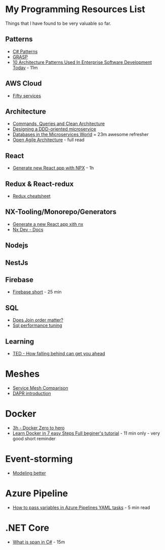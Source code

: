 # My Programming Resources List

Things that I have found to be very valuable so far.

## Patterns

* [C# Patterns](https://refactoring.guru/design-patterns/csharp)
* [GRASP](https://en.wikipedia.org/wiki/GRASP_(object-oriented_design))
* [10 Architecture Patterns Used In Enterprise Software Development Today](https://www.youtube.com/watch?v=BrT3AO8bVQY) - 11m

## AWS Cloud

* [Fifty services](https://www.youtube.com/watch?v=JIbIYCM48to)

## Architecture
* [Commands, Queries and Clean Architecture](https://www.youtube.com/watch?v=IRvDGPbxdTs)
* [Designing a DDD-oriented microservice](https://docs.microsoft.com/en-us/dotnet/architecture/microservices/microservice-ddd-cqrs-patterns/ddd-oriented-microservice)
* [Databases in the Microservices World](https://www.youtube.com/watch?v=-9Veoch50Bg) = 23m awesome refresher
* [Open Agile Architecture](https://pubs.opengroup.org/architecture/o-aa-standard/index.html) - full read

## React

* [Generate new React app with NPX](https://egghead.io/lessons/react-generate-a-new-react-app-with-nx) - 1h

## Redux & React-redux

* [Redux cheatsheet](https://devhints.io/redux)

## NX-Tooling/Monorepo/Generators

- [Generate a new React app xith nx](https://egghead.io/lessons/react-generate-a-new-react-app-with-nx)
- [Nx Dev - Docs](https://nx.dev/)


## Nodejs

## NestJs

## Firebase 

* [Firebase short](https://www.youtube.com/watch?v=q5J5ho7YUhA) - 25 min

## SQL

* [Does Join order matter?](https://www.youtube.com/watch?v=iIzdAJxedwE)
* [Sql performance tuning](https://www.youtube.com/watch?v=t2R0-xcKw44)

## Learning

*  [TED - How falling behind can get you ahead](https://www.youtube.com/watch?v=BQ2_BwqcFsc)

# Meshes

* [Service Mesh Comparison](https://servicemesh.es/)
* [DAPR introduction](https://blog.pipetail.io/posts/2020-01-29-dapr-introduction/)

# Docker

* [3h - Docker Zero to hero](https://www.youtube.com/watch?v=3c-iBn73dDE)
* [Learn Docker in 7 easy Steps Full beginer's tutorial](https://www.youtube.com/watch?v=gAkwW2tuIqE) - 11 min only - very good short reminder

# Event-storming

* [Modeling better](https://buildplease.com/pages/modeling-better/)

# Azure Pipeline

* [How to pass variables in Azure Pipelines YAML tasks](https://medium.com/microsoftazure/how-to-pass-variables-in-azure-pipelines-yaml-tasks-5c81c5d31763) - 5 min read

# .NET Core

* [What is span in C#](https://www.youtube.com/watch?v=FM5dpxJMULY) - 15m
